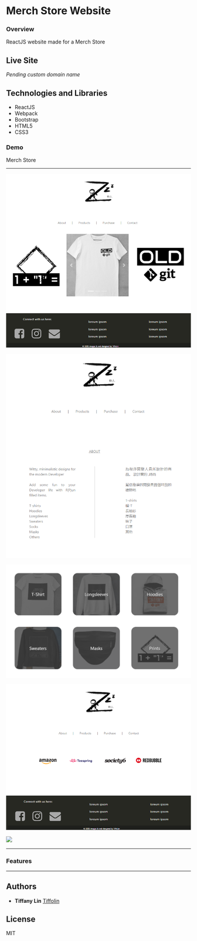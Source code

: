 # Merch Store Website
### Overview
ReactJS website made for a Merch Store

## Live Site


*Pending custom domain name*
## Technologies and Libraries

* ReactJS
* Webpack
* Bootstrap
* HTML5
* CSS3

### Demo
Merch Store

--- 

![](screenshot/1.png)      


![](screenshot/2.png)      


![](screenshot/3.png)      


![](screenshot/4.png) 


![](screenshot/5.png)   


--- 


### Features


---
## Authors
* **Tiffany Lin**         [Tiffolin](https://github.com/Tiffolin)


## License
MIT
